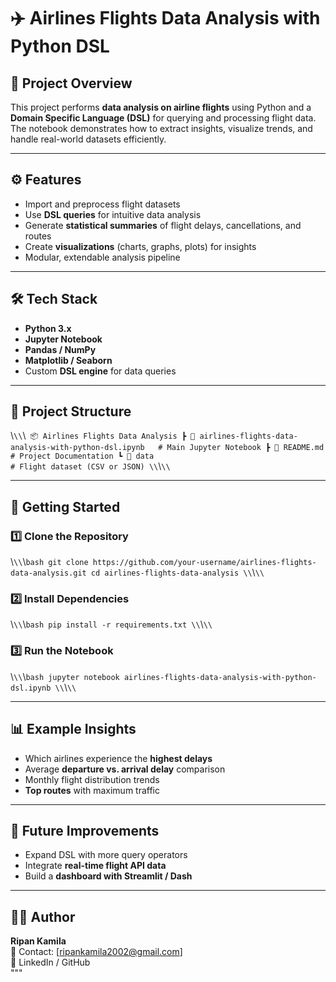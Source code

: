 # ✈️ Airlines Flights Data Analysis with Python DSL

## 📌 Project Overview
This project performs **data analysis on airline flights** using Python and a **Domain Specific Language (DSL)** for querying and processing flight data.  
The notebook demonstrates how to extract insights, visualize trends, and handle real-world datasets efficiently.

---

## ⚙️ Features
- Import and preprocess flight datasets  
- Use **DSL queries** for intuitive data analysis  
- Generate **statistical summaries** of flight delays, cancellations, and routes  
- Create **visualizations** (charts, graphs, plots) for insights  
- Modular, extendable analysis pipeline  

---

## 🛠️ Tech Stack
- **Python 3.x**
- **Jupyter Notebook**
- **Pandas / NumPy**
- **Matplotlib / Seaborn**
- Custom **DSL engine** for data queries

---

## 📂 Project Structure
\\`\\`\\`
📦 Airlines Flights Data Analysis
 ┣ 📜 airlines-flights-data-analysis-with-python-dsl.ipynb   # Main Jupyter Notebook
 ┣ 📜 README.md                                              # Project Documentation
 ┗ 📂 data                                                   # Flight dataset (CSV or JSON)
\\`\\`\\`

---

## 🚀 Getting Started

### 1️⃣ Clone the Repository
\\`\\`\\`bash
git clone https://github.com/your-username/airlines-flights-data-analysis.git
cd airlines-flights-data-analysis
\\`\\`\\`

### 2️⃣ Install Dependencies
\\`\\`\\`bash
pip install -r requirements.txt
\\`\\`\\`

### 3️⃣ Run the Notebook
\\`\\`\\`bash
jupyter notebook airlines-flights-data-analysis-with-python-dsl.ipynb
\\`\\`\\`

---

## 📊 Example Insights
- Which airlines experience the **highest delays**  
- Average **departure vs. arrival delay** comparison  
- Monthly flight distribution trends  
- **Top routes** with maximum traffic  

---

## 📌 Future Improvements
- Expand DSL with more query operators  
- Integrate **real-time flight API data**  
- Build a **dashboard with Streamlit / Dash**  

---

## 👨‍💻 Author
**Ripan Kamila**  
📧 Contact: [ripankamila2002@gmail.com]  
🔗 LinkedIn / GitHub  
"""

